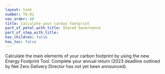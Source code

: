 ```yaml
---
layout: task
number: T6.01
nav_order: 60
title: Calculate your carbon footprint
part_of_petal_with_title: Shared Governance
part_of_step_with_title: 
has_children: false
has_toc: false
---
```


Calculate the main elements of your carbon footprint by using the new Energy Footprint Tool. Complete your annual return (2023 deadline outlined by Net Zero Delivery Director has not yet been announced).

